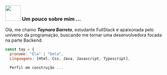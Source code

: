 ### <img src="https://media.giphy.com/media/VgCDAzcKvsR6OM0uWg/giphy.gif" width="50"> Um pouco sobre mim ...

 Olá, me chamo ***Taynara Barreto***, estudante FullStack e apaixonada pelo universo da programação, buscando me tornar uma desenvolvedora focada na parte Backend.

```javascript
const tay = {
  pronome: "Ela" | "Dela",
  Linguagens: [Html, Css, Java, Javascript, Typescript],

  Perfil em construção ...

```

